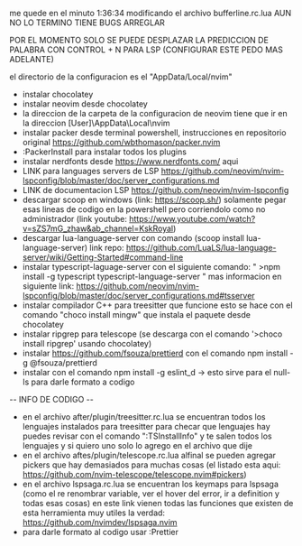 me quede en el minuto 1:36:34 modificando el archivo bufferline.rc.lua AUN NO LO TERMINO TIENE BUGS ARREGLAR

POR EL MOMENTO SOLO SE PUEDE DESPLAZAR LA PREDICCION DE PALABRA CON CONTROL + N PARA LSP (CONFIGURAR ESTE PEDO MAS ADELANTE)

el directorio de la configuracion es el "AppData/Local/nvim"

* instalar chocolatey
* instalar neovim desde chocolatey
* la direccion de la carpeta de la configuracion de neovim tiene que ir en la direccion [User]\AppData\Local\nvim
* instalar packer desde terminal powershell, instrucciones en repositorio original https://github.com/wbthomason/packer.nvim
* :PackerInstall para instalar todos los plugins
* instalar nerdfonts desde https://www.nerdfonts.com/ aqui 
* LINK para languages servers de LSP https://github.com/neovim/nvim-lspconfig/blob/master/doc/server_configurations.md
* LINK de documentacion LSP https://github.com/neovim/nvim-lspconfig
* descargar scoop en windows (link: https://scoop.sh/) solamente pegar esas lineas de codigo en la powershell pero corriendolo como no administrador (link youtube: https://www.youtube.com/watch?v=sZS7mG_zhaw&ab_channel=KskRoyal)
* descargar lua-language-server con comando (scoop install lua-language-server) link repo: https://github.com/LuaLS/lua-language-server/wiki/Getting-Started#command-line
* instalar typescript-laguage-server con el siguiente comando: " >npm install -g typescript typescript-language-server " mas informacion en siguiente link: https://github.com/neovim/nvim-lspconfig/blob/master/doc/server_configurations.md#tsserver
* instalar compilador C++ para treesitter que funcione esto se hace con el comando "choco install mingw" que instala el paquete desde chocolatey
* instalar ripgrep para telescope (se descarga con el comando '>choco install ripgrep' usando chocolatey)
* instalar https://github.com/fsouza/prettierd con el comando npm install -g @fsouza/prettierd
* instalar con el comando npm install -g eslint_d   -> esto sirve para el null-ls para darle formato a codigo





-- INFO DE CODIGO --

* en el archivo after/plugin/treesitter.rc.lua se encuentran todos los lenguajes instalados para treesitter para checar que lenguajes hay puedes revisar con el comando ":TSInstallInfo" y te salen todos los lenguajes y si quiero uno solo lo agrego en el archivo que dije
* en el archivo aftes/plugin/telescope.rc.lua alfinal se pueden agregar pickers que hay demasiados para muchas cosas (el listado esta aqui: https://github.com/nvim-telescope/telescope.nvim#pickers)
* en el archivo lspsaga.rc.lua se encuentran los keymaps para lspsaga (como el re renombrar variable, ver el hover del error, ir a definition y todas esas cosas) en este link vienen todas las funciones que existen de esta herramienta muy utiles la verdad: https://github.com/nvimdev/lspsaga.nvim
* para darle formato al codigo usar :Prettier
